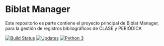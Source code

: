# Biblat Manager


Este repositorio es parte contiene el proyecto principal de Biblat Manager, para la gestión de registros bibliográficos de CLASE y PERIÓDICA


[![Build Status](https://travis-ci.com/dgb-sistemas/biblat-manager.svg?branch=master)](https://travis-ci.com/dgb-sistemas/biblat-manager)
[![Updates](https://pyup.io/repos/github/dgb-sistemas/biblat-manager/shield.svg)](https://pyup.io/repos/github/dgb-sistemas/biblat-manager/)
[![Python 3](https://pyup.io/repos/github/dgb-sistemas/biblat-manager/python-3-shield.svg)](https://pyup.io/repos/github/dgb-sistemas/biblat-manager/)
